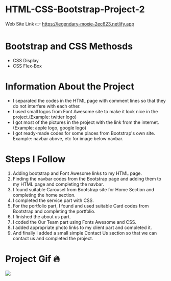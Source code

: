 # HTML-CSS-Bootstrap-Project-2
 Web Site Link 👉 https://legendary-moxie-2ec623.netlify.app
# Bootstrap and CSS Methosds
 - CSS Display
 - CSS Flex-Box 
# Information About the Project
 - I separated the codes in the HTML page with comment lines so that they do not interfere with each other.
 - I used small logos from Font Awesome site to make it look nice in the project.(Example: twitter logo)
 - I got most of the pictures in the project with the link from the internet.(Example: apple logo, google logo)
 - I got ready-made codes for some places from Bootstrap's own site. Example: navbar above, etc for image below navbar.
# Steps I Follow
 1. Adding bootstrap and Font Awesome links to my HTML page.
 2. Finding the navbar codes from the Bootstrap page and adding them to my HTML page and completing the navbar.
 3. I found suitable Carousel from Bootstrap site for Home Section and completing the home section.
 4. I completed the service part with CSS.
 5. For the portfolio part, I found and used suitable Card codes from Bootstrap and completing the portfolio.
 6. I finished the about us part.
 7. I coded the Our Team part using Fonts Awesome and CSS.
 8. I added appropriate photo links to my client part and completed it.
 9. And finally I added a small simple Contact Us section so that we can contact us and completed the project.

# Project Gif 🔥

 ![](Bootstrap%20.gif)